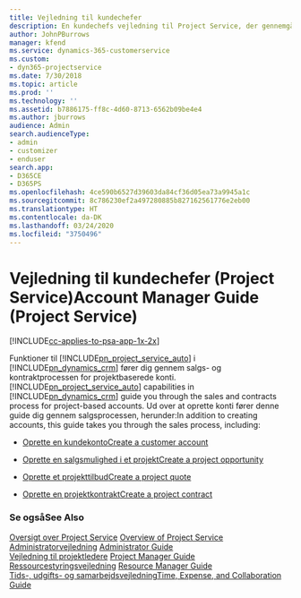 ```yaml
---
title: Vejledning til kundechefer
description: En kundechefs vejledning til Project Service, der gennemgår salgs- og kontraktprocessen for projektbaserede konti
author: JohnPBurrows
manager: kfend
ms.service: dynamics-365-customerservice
ms.custom:
- dyn365-projectservice
ms.date: 7/30/2018
ms.topic: article
ms.prod: ''
ms.technology: ''
ms.assetid: b7886175-ff8c-4d60-8713-6562b09be4e4
ms.author: jburrows
audience: Admin
search.audienceType:
- admin
- customizer
- enduser
search.app:
- D365CE
- D365PS
ms.openlocfilehash: 4ce590b6527d39603da84cf36d05ea73a9945a1c
ms.sourcegitcommit: 8c786230ef2a497280885b827162561776e2eb00
ms.translationtype: HT
ms.contentlocale: da-DK
ms.lasthandoff: 03/24/2020
ms.locfileid: "3750496"
---
```

# <a name="account-manager-guide-project-service"></a><span data-ttu-id="31030-103">Vejledning til kundechefer (Project Service)</span><span class="sxs-lookup"><span data-stu-id="31030-103">Account Manager Guide (Project Service)</span></span>

[!INCLUDE[cc-applies-to-psa-app-1x-2x](../includes/cc-applies-to-psa-app-1x-2x.md)]

<span data-ttu-id="31030-104">Funktioner til [!INCLUDE[pn_project_service_auto](../includes/pn-project-service-auto.md)] i [!INCLUDE[pn_dynamics_crm](../includes/pn-dynamics-crm.md)] fører dig gennem salgs- og kontraktprocessen for projektbaserede konti.</span><span class="sxs-lookup"><span data-stu-id="31030-104">[!INCLUDE[pn_project_service_auto](../includes/pn-project-service-auto.md)] capabilities in [!INCLUDE[pn_dynamics_crm](../includes/pn-dynamics-crm.md)] guide you through the sales and contracts process for project-based accounts.</span></span> <span data-ttu-id="31030-105">Ud over at oprette konti fører denne guide dig gennem salgsprocessen, herunder:</span><span class="sxs-lookup"><span data-stu-id="31030-105">In addition to creating accounts, this guide takes you through the sales process, including:</span></span>  
  
-   [<span data-ttu-id="31030-106">Oprette en kundekonto</span><span class="sxs-lookup"><span data-stu-id="31030-106">Create a customer account</span></span>](../project-service/create-customer-account.md)  
  
-   [<span data-ttu-id="31030-107">Oprette en salgsmulighed i et projekt</span><span class="sxs-lookup"><span data-stu-id="31030-107">Create a project opportunity</span></span>](../project-service/create-project-opportunity.md)  
  
-   [<span data-ttu-id="31030-108">Oprette et projekttilbud</span><span class="sxs-lookup"><span data-stu-id="31030-108">Create a project quote</span></span>](../project-service/create-project-quote.md)  
  
-   [<span data-ttu-id="31030-109">Oprette en projektkontrakt</span><span class="sxs-lookup"><span data-stu-id="31030-109">Create a project contract</span></span>](../project-service/create-project-contract.md)  
  
  
### <a name="see-also"></a><span data-ttu-id="31030-110">Se også</span><span class="sxs-lookup"><span data-stu-id="31030-110">See Also</span></span>  
 <span data-ttu-id="31030-111">[Oversigt over Project Service](../project-service/overview.md) </span><span class="sxs-lookup"><span data-stu-id="31030-111">[Overview of Project Service](../project-service/overview.md) </span></span>  
 <span data-ttu-id="31030-112">[Administratorvejledning](../project-service/admin-guide.md) </span><span class="sxs-lookup"><span data-stu-id="31030-112">[Administrator Guide](../project-service/admin-guide.md) </span></span>  
 <span data-ttu-id="31030-113">[Vejledning til projektledere](../project-service/project-manager-guide.md) </span><span class="sxs-lookup"><span data-stu-id="31030-113">[Project Manager Guide](../project-service/project-manager-guide.md) </span></span>  
 <span data-ttu-id="31030-114">[Ressourcestyringsvejledning](../project-service/resource-manager-guide.md) </span><span class="sxs-lookup"><span data-stu-id="31030-114">[Resource Manager Guide](../project-service/resource-manager-guide.md) </span></span>  
 [<span data-ttu-id="31030-115">Tids-, udgifts- og samarbejdsvejledning</span><span class="sxs-lookup"><span data-stu-id="31030-115">Time, Expense, and Collaboration Guide</span></span>](../project-service/time-expense-collaboration-guide.md)

